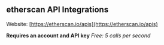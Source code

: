 ## etherscan API Integrations

Website: [https://etherscan.io/apis](https://etherscan.io/apis)

**Requires an account and API key**
*Free: 5 calls per second*